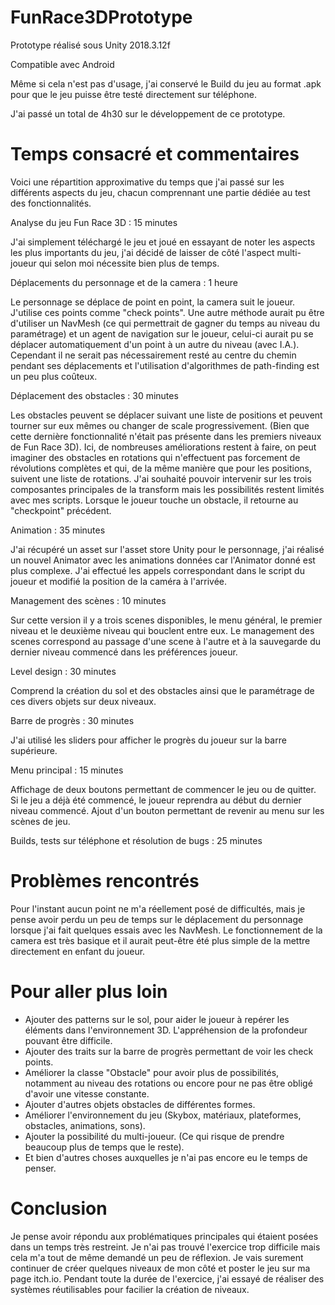 # FunRace3DPrototype

Prototype réalisé sous Unity 2018.3.12f

Compatible avec Android

Même si cela n'est pas d'usage, j'ai conservé le Build du jeu au format .apk pour que le jeu puisse être testé directement sur téléphone.

J'ai passé un total de 4h30 sur le développement de ce prototype.

# Temps consacré et commentaires

Voici une répartition approximative du temps que j'ai passé sur les différents aspects du jeu, chacun comprennant une partie dédiée au test des fonctionnalités.

Analyse du jeu Fun Race 3D : 15 minutes

J'ai simplement téléchargé le jeu et joué en essayant de noter les aspects les plus importants du jeu, j'ai décidé de laisser de côté l'aspect multi-joueur qui selon moi nécessite bien plus de temps.

Déplacements du personnage et de la camera : 1 heure

Le personnage se déplace de point en point, la camera suit le joueur. J'utilise ces points comme "check points".
Une autre méthode aurait pu être d'utiliser un NavMesh (ce qui permettrait de gagner du temps au niveau du paramétrage) et un agent de navigation sur le joueur, celui-ci aurait pu se déplacer automatiquement d'un point à un autre du niveau (avec I.A.). Cependant il ne serait pas nécessairement resté au centre du chemin pendant ses déplacements et l'utilisation d'algorithmes de path-finding est un peu plus coûteux.

Déplacement des obstacles : 30 minutes

Les obstacles peuvent se déplacer suivant une liste de positions et peuvent tourner sur eux mêmes ou changer de scale progressivement. (Bien que cette dernière fonctionnalité n'était pas présente dans les premiers niveaux de Fun Race 3D).
Ici, de nombreuses améliorations restent à faire, on peut imaginer des obstacles en rotations qui n'effectuent pas forcement de révolutions complètes et qui, de la même manière que pour les positions, suivent une liste de rotations.
J'ai souhaité pouvoir intervenir sur les trois composantes principales de la transform mais les possibilités restent limités avec mes scripts.
Lorsque le joueur touche un obstacle, il retourne au "checkpoint" précédent.

Animation : 35 minutes

J'ai récupéré un asset sur l'asset store Unity pour le personnage, j'ai réalisé un nouvel Animator avec les animations données car l'Animator donné est plus complexe. J'ai effectué les appels correspondant dans le script du joueur et modifié la position de la caméra à l'arrivée.

Management des scènes : 10 minutes

Sur cette version il y a trois scenes disponibles, le menu général, le premier niveau et le deuxième niveau qui bouclent entre eux. Le management des scenes correspond au passage d'une scene à l'autre et à la sauvegarde du dernier niveau commencé dans les préférences joueur.

Level design : 30 minutes

Comprend la création du sol et des obstacles ainsi que le paramétrage de ces divers objets sur deux niveaux.

Barre de progrès : 30 minutes

J'ai utilisé les sliders pour afficher le progrès du joueur sur la barre supérieure.

Menu principal : 15 minutes

Affichage de deux boutons permettant de commencer le jeu ou de quitter. Si le jeu a déjà été commencé, le joueur reprendra au début du dernier niveau commencé.
Ajout d'un bouton permettant de revenir au menu sur les scènes de jeu.

Builds, tests sur téléphone et résolution de bugs : 25 minutes

# Problèmes rencontrés

Pour l'instant aucun point ne m'a réellement posé de difficultés, mais je pense avoir perdu un peu de temps sur le déplacement du personnage lorsque j'ai fait quelques essais avec les NavMesh.
Le fonctionnement de la camera est très basique et il aurait peut-être été plus simple de la mettre directement en enfant du joueur.

# Pour aller plus loin

- Ajouter des patterns sur le sol, pour aider le joueur à repérer les éléments dans l'environnement 3D. L'appréhension de la profondeur pouvant être difficile.
- Ajouter des traits sur la barre de progrès permettant de voir les check points.
- Améliorer la classe "Obstacle" pour avoir plus de possibilités, notamment au niveau des rotations ou encore pour ne pas être obligé d'avoir une vitesse constante.
- Ajouter d'autres objets obstacles de différentes formes.
- Améliorer l'environnement du jeu (Skybox, matériaux, plateformes, obstacles, animations, sons).
- Ajouter la possibilité du multi-joueur. (Ce qui risque de prendre beaucoup plus de temps que le reste).
- Et bien d'autres choses auxquelles je n'ai pas encore eu le temps de penser.

# Conclusion
Je pense avoir répondu aux problématiques principales qui étaient posées dans un temps très restreint. Je n'ai pas trouvé l'exercice trop difficile mais cela m'a tout de même demandé un peu de réflexion. 
Je vais surement continuer de créer quelques niveaux de mon côté et poster le jeu sur ma page itch.io.
Pendant toute la durée de l'exercice, j'ai essayé de réaliser des systèmes réutilisables pour facilier la création de niveaux.
